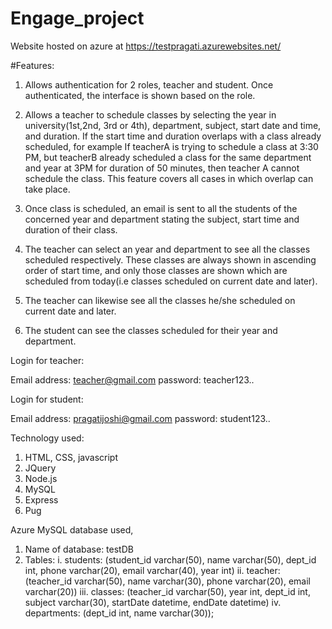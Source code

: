 # Engage_project

Website hosted on azure at https://testpragati.azurewebsites.net/

#Features:

1. Allows authentication for 2 roles, teacher and student. Once authenticated, the interface is shown based on the role.

2. Allows a teacher to schedule classes by selecting the year in university(1st,2nd, 3rd or 4th), department, subject, start date and time, and duration.
If the start time and duration overlaps with a class already scheduled, for example If teacherA is trying to schedule a class at 3:30 PM, but teacherB already scheduled a class
for the same department and year at 3PM for duration of 50 minutes, then teacher A cannot schedule the class. This feature covers all cases in which overlap can take place.

3. Once class is scheduled, an email is sent to all the students of the concerned year and department stating the subject, start time and duration of their class.

4. The teacher can select an year and department to see all the classes scheduled respectively. These classes are always shown in ascending order of start time, 
and only those classes are shown which are scheduled from today(i.e classes scheduled on current date and later).

5. The teacher can likewise see all the classes he/she scheduled on current date and later.

6. The student can see the classes scheduled for their year and department.

Login for teacher:

Email address: teacher@gmail.com
password: teacher123..

Login for student:

Email address: pragatijoshi@gmail.com
password: student123..

Technology used:

1. HTML, CSS, javascript
2. JQuery
3. Node.js
4. MySQL
5. Express
6. Pug

Azure MySQL database used,

1. Name of database: testDB
2. Tables: 
  i. students: (student_id varchar(50), name varchar(50), dept_id int, phone varchar(20), email varchar(40), year int)
  ii. teacher: (teacher_id varchar(50), name varchar(30), phone varchar(20), email varchar(20))
  iii. classes: (teacher_id varchar(50), year int, dept_id int, subject varchar(30), startDate datetime, endDate datetime)
  iv. departments: (dept_id int, name varchar(30));
